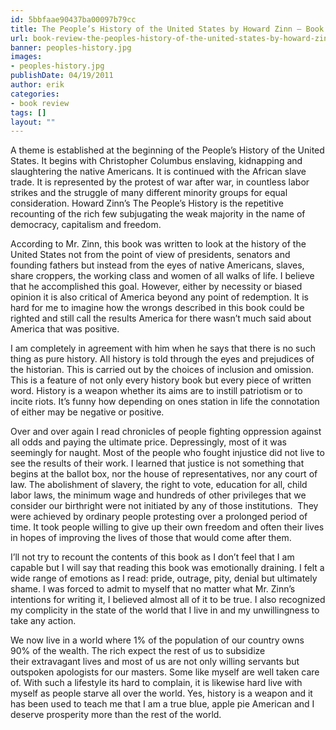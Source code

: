 ```yaml
---
id: 5bbfaae90437ba00097b79cc
title: The People’s History of the United States by Howard Zinn – Book Review
url: book-review-the-peoples-history-of-the-united-states-by-howard-zinn
banner: peoples-history.jpg
images:
- peoples-history.jpg
publishDate: 04/19/2011
author: erik
categories:
- book review
tags: []
layout: ""
---
```

A theme is established at the beginning of the People&#8217;s History of the United States. It begins with Christopher Columbus enslaving, kidnapping and slaughtering the native Americans. It is continued with the African slave trade. It is represented by the protest of war after war, in countless labor strikes and the struggle of many different minority groups for equal consideration. Howard Zinn&#8217;s The People&#8217;s History is the repetitive recounting of the rich few subjugating the weak majority in the name of democracy, capitalism and freedom.

According to Mr. Zinn, this book was written to look at the history of the United States not from the point of view of presidents, senators and founding fathers but instead from the eyes of native Americans, slaves, share croppers, the working class and women of all walks of life. I believe that he accomplished this goal. However, either by necessity or biased opinion it is also critical of America beyond any point of redemption. It is hard for me to imagine how the wrongs described in this book could be righted and still call the results America for there wasn&#8217;t much said about America that was positive.

I am completely in agreement with him when he says that there is no such thing as pure history. All history is told through the eyes and prejudices of the historian. This is carried out by the choices of inclusion and omission. This is a feature of not only every history book but every piece of written word. History is a weapon whether its aims are to instill patriotism or to incite riots. It&#8217;s funny how depending on ones station in life the connotation of either may be negative or positive.

Over and over again I read chronicles of people fighting oppression against all odds and paying the ultimate price. Depressingly, most of it was seemingly for naught. Most of the people who fought injustice did not live to see the results of their work. I learned that justice is not something that begins at the ballot box, nor the house of representatives, nor any court of law. The abolishment of slavery, the right to vote, education for all, child labor laws, the minimum wage and hundreds of other privileges that we consider our birthright were not initiated by any of those institutions.  They were achieved by ordinary people protesting over a prolonged period of time. It took people willing to give up their own freedom and often their lives in hopes of improving the lives of those that would come after them.

I&#8217;ll not try to recount the contents of this book as I don&#8217;t feel that I am capable but I will say that reading this book was emotionally draining. I felt a wide range of emotions as I read: pride, outrage, pity, denial but ultimately shame. I was forced to admit to myself that no matter what Mr. Zinn&#8217;s intentions for writing it, I believed almost all of it to be true. I also recognized my complicity in the state of the world that I live in and my unwillingness to take any action.

We now live in a world where 1% of the population of our country owns 90% of the wealth. The rich expect the rest of us to subsidize their extravagant lives and most of us are not only willing servants but outspoken apologists for our masters. Some like myself are well taken care of. With such a lifestyle its hard to complain, it is likewise hard live with myself as people starve all over the world. Yes, history is a weapon and it has been used to teach me that I am a true blue, apple pie American and I deserve prosperity more than the rest of the world.
